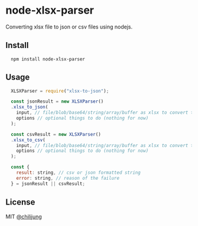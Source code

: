 # node-xlsx-parser

Converting xlsx file to json or csv files using nodejs. 

## Install

```
  npm install node-xlsx-parser
```

## Usage

```javascript
  XLSXParser = require("xlsx-to-json");

  const jsonResult = new XLSXParser()
  .xlsx_to_json(
    input, // file/blob/base64/string/array/buffer as xlsx to convert to json
    options // optional things to do (nothing for now)
  );

  const csvResult = new XLSXParser()
  .xlsx_to_csv(
    input, // file/blob/base64/string/array/buffer as xlsx to convert to json
    options // optional things to do (nothing for now)
  );

  const {
    result: string, // csv or json formatted string
    error: string, // reason of the failure
  } = jsonResult || csvResult;
```

## License

MIT [@chilijung](http://github.com/chilijung)


